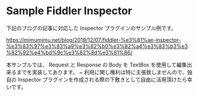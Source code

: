 # Sample Fiddler Inspector

下記のブログの記事に対応した Inspector プラグインのサンプル例です。

https://mimumimu.net/blog/2019/12/07/fiddler-%e3%81%ae-inspector-%e3%83%97%e3%83%a9%e3%82%b0%e3%82%a4%e3%83%b3%e3%82%92%e4%bd%9c%e3%82%8d%e3%81%86/

本サンプルでは、 Request と Response の Body を TextBox を使用して編集出来るまでを実装してあります。 ~
利用に関し権利は特に主張致しませんので、独自の Inspector プラグインを作成される際の下敷きとして自由に活用頂けたら幸いです。
